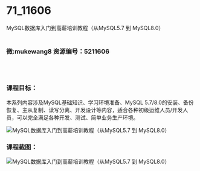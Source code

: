 # 71_11606
MySQL数据库入门到高薪培训教程（从MySQL5.7 到 MySQL8.0）
<br/></br>
<h3>微:mukewang8 资源编号：5211606</h3>
<br/></br>
<h3>课程目标：</h3>
<p>本系列内容涉及MySQL基础知识、学习环境准备、MySQL 5.7/8.0的安装、备份恢复、主从复制、读写分离、开发设计等内容，适合各种初级运维人员/开发人员，可以完全满足各种开发、测试、简单业务生产环境。</p>
<p><img src="https://www.ko996.com/wp-content/uploads/img/2020/03/2-168-300x210.png" alt="MySQL数据库入门到高薪培训教程（从MySQL5.7 到 MySQL8.0）"></p>
<h3>课程截图：</h3>
<p><img src="https://www.ko996.com/wp-content/uploads/img/2020/03/1-173.png" alt="MySQL数据库入门到高薪培训教程（从MySQL5.7 到 MySQL8.0）"></p>
